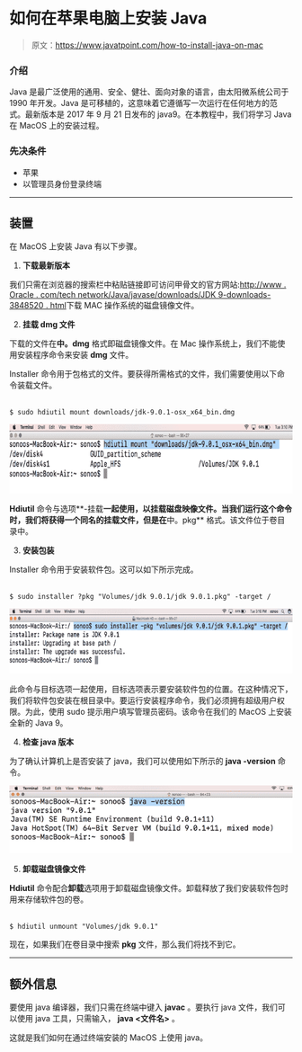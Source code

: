 # 如何在苹果电脑上安装 Java

> 原文：<https://www.javatpoint.com/how-to-install-java-on-mac>

### 介绍

Java 是最广泛使用的通用、安全、健壮、面向对象的语言，由太阳微系统公司于 1990 年开发。Java 是可移植的，这意味着它遵循写一次运行在任何地方的范式。最新版本是 2017 年 9 月 21 日发布的 java9。在本教程中，我们将学习 Java 在 MacOS 上的安装过程。

### 先决条件

*   苹果
*   以管理员身份登录终端

* * *

## 装置

在 MacOS 上安装 Java 有以下步骤。

1) **下载最新版本**

我们只需在浏览器的搜索栏中粘贴链接即可访问甲骨文的官方网站:[http://www . Oracle . com/tech network/Java/javase/downloads/JDK 9-downloads-3848520 . html](http://www.oracle.com/technetwork/java/javase/downloads/jdk9-downloads-3848520.html)下载 MAC 操作系统的磁盘镜像文件。

2) **挂载 dmg 文件**

下载的文件在**中。dmg** 格式即磁盘镜像文件。在 Mac 操作系统上，我们不能使用安装程序命令来安装 **dmg** 文件。

Installer 命令用于包格式的文件。要获得所需格式的文件，我们需要使用以下命令装载文件。

```

$ sudo hdiutil mount downloads/jdk-9.0.1-osx_x64_bin.dmg

```

![Macos Java 1](img/35a4ee0f28ea1162e493c56bfd4d4f27.png)

**Hdiutil** 命令与选项**-挂载**一起使用，以挂载磁盘映像文件。当我们运行这个命令时，我们将获得一个同名的挂载文件，但是在**中。pkg** 格式。该文件位于卷目录中。

3) **安装包装**

Installer 命令用于安装软件包。这可以如下所示完成。

```

$ sudo installer ?pkg "Volumes/jdk 9.0.1/jdk 9.0.1.pkg" -target /

```

![Macos Java 2](img/e0f624814b462bca14af65049ecd9553.png)

此命令与目标选项一起使用，目标选项表示要安装软件包的位置。在这种情况下，我们将软件包安装在根目录中。要运行安装程序命令，我们必须拥有超级用户权限。为此，使用 sudo 提示用户填写管理员密码。该命令在我们的 MacOS 上安装全新的 Java 9。

4) **检查 java 版本**

为了确认计算机上是否安装了 java，我们可以使用如下所示的 **java -version** 命令。

![Macos Java 3](img/02fd4d26655109d45c8d4380d76d7bd6.png)

5) **卸载磁盘镜像文件**

**Hdiutil** 命令配合**卸载**选项用于卸载磁盘镜像文件。卸载释放了我们安装软件包时用来存储软件包的卷。

```

$ hdiutil unmount "Volumes/jdk 9.0.1"

```

现在，如果我们在卷目录中搜索 **pkg** 文件，那么我们将找不到它。

* * *

## 额外信息

要使用 java 编译器，我们只需在终端中键入 **javac** 。要执行 java 文件，我们可以使用 java 工具，只需输入， **java <文件名>** 。

这就是我们如何在通过终端安装的 MacOS 上使用 java。
